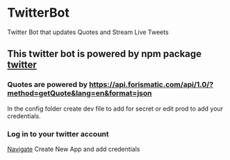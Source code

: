 # TwitterBot
Twitter Bot that updates Quotes and Stream Live Tweets 
## This twitter bot is powered by npm package [twitter](https://www.npmjs.com/package/twitter)
### Quotes are powered by https://api.forismatic.com/api/1.0/?method=getQuote&lang=en&format=json

In the config folder create dev file to add for secret or edit prod to add your credentials.
### Log in to your twitter account 
[Navigate](https://apps.twitter.com/) Create New App and add credentials
